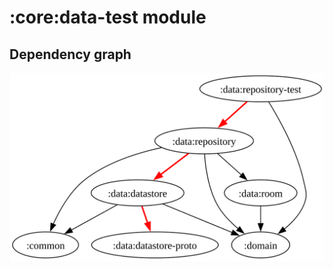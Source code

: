 # :core:data-test module
## Dependency graph
![Dependency graph](../../docs/images/graphs/dep_graph_data_repository_test.svg)
